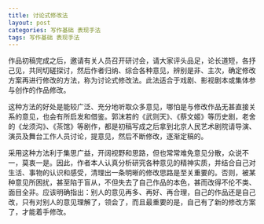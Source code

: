 ```yaml
---
title: 讨论式修改法
layout: post
categories: 写作基础 表现手法
tags: 写作基础 表现手法
---
```


作品初稿完成之后，邀请有关人员召开研讨会，请大家评头品足，论长道短，各抒己见，共同切磋探讨，然后作者归纳、综合各种意见，辨别是非、主次，确定修改方案再进行修改的方法，称为讨论式修改法。此法适合于戏剧、影视剧本或集体参与创作的作品修改。

这种方法的好处是能较广泛、充分地听取众多意见，哪怕是与修改作品无甚直接关系的意见，也会有所启发和借鉴。郭沫若的《武则天》、《蔡文姬》等历史剧，老舍的《龙须沟》、《茶馆》等剧作，都是初稿写成之后拿到北京人民艺术剧院请导演、演员及舞台工作人员讨论，提意见，然后不断修改，逐渐定稿的。

采用这种方法利于集思广益，开阔视野和思路，但也常常难免意见分散，众说不一，莫衷一是。因此，作者本人认真分析研究各种意见的精神实质，并结合自己对生活、事物的认识和感受，清理出一条明晰的修改思路是至关重要的。否则，被某种意见所困扰，甚至陷于盲从，不但失去了自己作品的本色，甚而改得不伦不类、面目全非。应该明确指出：别人的意见再多、再好、再合理，自己的作品还是自己改，只有对别人的意见理解了，领会了，而且最重要的是，自己有了新的修改方案了，才能着手修改。 